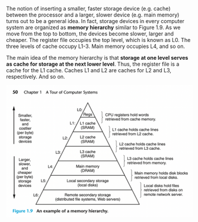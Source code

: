 The notion of inserting a smaller, faster storage device (e.g. cache) between the processor and a larger, slower device (e.g. main memory) turns out to be a general idea. In fact, storage devices in every computer system are organized as **memory hierarchy** similar to Figure 1.9. As we move from the top to bottom, the devices become slower, larger and cheaper. The register file occupies the top level, which is known as L0. The three levels of cache occupy L1-3. Main memory occupies L4, and so on.

The main idea of the memory hierarchy is that **storage at one level serves as cache for storage at the next lower level**. Thus, the register file is a cache for the L1 cache. Caches L1 and L2 are caches for L2 and L3, respectively. And so on.

![](_attachments/Screenshot%202022-05-13%20at%2012.34.39.png)
